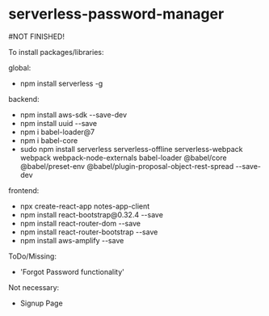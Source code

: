 # serverless-password-manager

#NOT FINISHED!

To install packages/libraries:

global:
<ul>
<li>npm install serverless -g
</ul>


backend:
<ul>
<li>npm install aws-sdk --save-dev
<li>npm install uuid --save
<li>npm i babel-loader@7
<li>npm i babel-core
<li>sudo npm install serverless serverless-offline serverless-webpack webpack webpack-node-externals babel-loader @babel/core @babel/preset-env @babel/plugin-proposal-object-rest-spread --save-dev
</ul>

frontend:
<ul>
<li>npx create-react-app notes-app-client
<li>npm install react-bootstrap@0.32.4 --save
<li>npm install react-router-dom --save
<li>npm install react-router-bootstrap --save
<li>npm install aws-amplify --save
</ul>


ToDo/Missing:
<ul>
<li>'Forgot Password functionality'
</ul>

Not necessary:
<ul>
<li>Signup Page
</ul>
